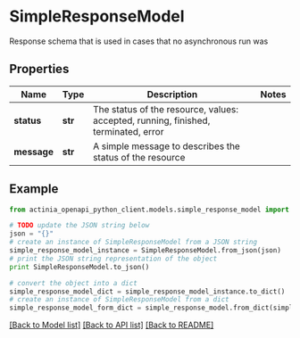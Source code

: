 # SimpleResponseModel

Response schema that is used in cases that no asynchronous run was

## Properties
Name | Type | Description | Notes
------------ | ------------- | ------------- | -------------
**status** | **str** | The status of the resource, values: accepted, running, finished, terminated, error | 
**message** | **str** | A simple message to describes the status of the resource | 

## Example

```python
from actinia_openapi_python_client.models.simple_response_model import SimpleResponseModel

# TODO update the JSON string below
json = "{}"
# create an instance of SimpleResponseModel from a JSON string
simple_response_model_instance = SimpleResponseModel.from_json(json)
# print the JSON string representation of the object
print SimpleResponseModel.to_json()

# convert the object into a dict
simple_response_model_dict = simple_response_model_instance.to_dict()
# create an instance of SimpleResponseModel from a dict
simple_response_model_form_dict = simple_response_model.from_dict(simple_response_model_dict)
```
[[Back to Model list]](../README.md#documentation-for-models) [[Back to API list]](../README.md#documentation-for-api-endpoints) [[Back to README]](../README.md)


